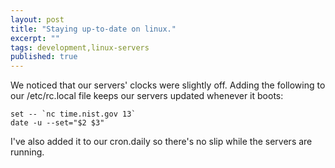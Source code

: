 ```yaml
---
layout: post
title: "Staying up-to-date on linux."
excerpt: ""
tags: development,linux-servers
published: true
---
```


We noticed that our servers' clocks were slightly off. Adding the following to our /etc/rc.local file keeps our servers updated whenever it boots:

    set -- `nc time.nist.gov 13`
    date -u --set="$2 $3"

I've also added it to our cron.daily so there's no slip while the servers are running.
